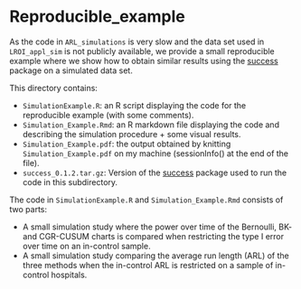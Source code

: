 # Reproducible_example

As the code in `ARL_simulations` is very slow and the data set used in `LROI_appl_sim` is not publicly available, we provide a small reproducible example where we show how to obtain similar results using the [success](https://github.com/d-gomon/success) package on a simulated data set.

This directory contains:

- `SimulationExample.R`: an R script displaying the code for the reproducible example (with some comments).
- `Simulation_Example.Rmd`: an R markdown file displaying the code and describing the simulation procedure + some visual results.
- `Simulation_Example.pdf`: the output obtained by knitting `Simulation_Example.pdf` on my machine (sessionInfo() at the end of the file).
- `success_0.1.2.tar.gz`: Version of the [success](https://github.com/d-gomon/success) package used to run the code in this subdirectory.


The code in `SimulationExample.R` and `Simulation_Example.Rmd` consists of two parts:

- A small simulation study where the power over time of the Bernoulli, BK- and CGR-CUSUM charts is compared when restricting the type I error over time on an in-control sample.
- A small simulation study comparing the average run length (ARL) of the three methods when the in-control ARL is restricted on a sample of in-control hospitals.


